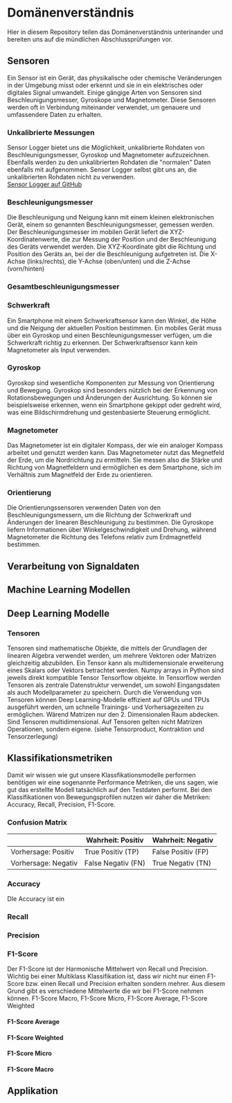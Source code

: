 # Domänenverständnis

Hier in diesem Repository teilen das Domänenverständnis unterinander und bereiten uns auf die mündlichen Abschlussprüfungen vor. 

## Sensoren
Ein Sensor ist ein Gerät, das physikalische oder chemische Veränderungen in der Umgebung misst oder erkennt und sie in ein elektrisches oder digitales Signal umwandelt. Einige gängige Arten von Sensoren sind Beschleunigungsmesser, Gyroskope und Magnetometer. Diese Sensoren werden oft in Verbindung miteinander verwendet, um genauere und umfassendere Daten zu erhalten.

### Unkalibrierte Messungen
Sensor Logger bietet uns die Möglichkeit, unkalibrierte Rohdaten von Beschleunigungsmesser, Gyroskop und Magnetometer aufzuzeichnen. Ebenfalls werden
zu den unkalibrierten Rohdaten die "normalen" Daten ebenfalls mit aufgenommen. Sensor Logger selbst gibt uns an, die unkalibrierten Rohdaten nicht zu verwenden.  
[Sensor Logger auf GitHub](https://github.com/tszheichoi/awesome-sensor-logger/)

### Beschleunigungsmesser
Die Beschleunigung und Neigung kann mit einem kleinen elektronischen Gerät, einem so genannten Beschleunigungsmesser, gemessen werden. Der Beschleunigungsmesser im mobilen Gerät liefert die XYZ-Koordinatenwerte, die zur Messung der Position und der Beschleunigung des Geräts verwendet werden. Die XYZ-Koordinate gibt die Richtung und Position des Geräts an, bei der die Beschleunigung aufgetreten ist. Die X-Achse (links/rechts), die Y-Achse (oben/unten) und die Z-Achse (vorn/hinten)

### Gesamtbeschleunigungsmesser


### Schwerkraft
Ein Smartphone mit einem Schwerkraftsensor kann den Winkel, die Höhe und die Neigung der aktuellen Position bestimmen. Ein mobiles Gerät muss über ein Gyroskop und einen Beschleunigungsmesser verfügen, um die Schwerkraft richtig zu erkennen. Der Schwerkraftsensor kann kein Magnetometer als Input verwenden.

### Gyroskop
Gyroskop sind wesentliche Komponenten zur Messung von Orientierung und Bewegung. Gyroskop sind besonders nützlich bei der Erkennung von Rotationsbewegungen und Änderungen der Ausrichtung. So können sie beispielsweise erkennen, wenn ein Smartphone gekippt oder gedreht wird, was eine Bildschirmdrehung und gestenbasierte Steuerung ermöglicht. 

### Magnetometer
Das Magnetometer ist ein digitaler Kompass, der wie ein analoger Kompass arbeitet und genutzt werden kann. Das Magnetometer nutzt das Megnetfeld  der Erde, um die Nordrichtung zu ermitteln. Sie messen also die Stärke und Richtung von Magnetfeldern und ermöglichen es dem Smartphone, sich im Verhältnis zum Magnetfeld der Erde zu orientieren.

### Orientierung
Die Orientierungssensoren verwenden Daten von den Beschleunigungsmessern, um die Richtung der Schwerkraft und Änderungen der linearen Beschleunigung zu bestimmen. Die Gyroskope liefern Informationen über Winkelgeschwindigkeit und Drehung, während Magnetometer die Richtung des Telefons relativ zum Erdmagnetfeld bestimmen.

## Verarbeitung von Signaldaten


## Machine Learning Modellen


## Deep Learning Modelle

### Tensoren

Tensoren sind mathematische Objekte, die mittels der Grundlagen der linearen Algebra verwendet werden, um mehrere Vektoren oder Matrizen gleichzeitig abzubilden. Ein Tensor kann als multidemensionale erweiterung eines Skalars oder Vektors betrachtet werden. Numpy arrays in Python sind jeweils direkt kompatible Tensor Tensorflow objekte. In Tensorflow werden Tensoren als zentrale Datenstruktur verwendet, um sowohl Eingangsdaten als auch Modellparameter zu speichern. Durch die Verwendung von Tensoren können Deep Learning-Modelle effizient auf GPUs und TPUs ausgeführt werden, um schnelle Trainings- und Vorhersagezeiten zu ermöglichen. Wärend Matrizen nur den 2. Dimensionalen Raum abdecken. Sind Tensoren multidimensional. Auf Tensoren gelten nicht Matrizen Operationen, sondern eigene. (siehe Tensorproduct, Kontraktion und Tensorzerlegung) 


## Klassifikationsmetriken

Damit wir wissen wie gut unsere Klassfikationsmodelle performen benötigen wir eine sogenannte Performance Metriken, die uns sagen, wie gut das erstellte Modell tatsächlich auf den Testdaten performt.
Bei den Klassifikationen von Bewegungsprofilen nutzen wir daher die Metriken: Accuracy, Recall, Precision, F1-Score. 

### Confusion Matrix

|                     | Wahrheit: Positiv   | Wahrheit: Negativ   |
|---------------------|---------------------|---------------------|
| Vorhersage: Positiv | True Positiv (TP)   | False Positiv (FP)  |
| Vorhersage: Negativ | False Negativ (FN)  | True Negativ (TN)   |




### Accuracy

DIe Accuracy ist ein

### Recall


### Precision


### F1-Score

Der F1-Score ist der Harmonische Mittelwert von Recall und Precision.  
Wichtig bei einer Multiklass Klassifikation ist, dass wir nicht nur einen F1-Score bzw. einen Recall und Precision erhalten sondern mehrer. Aus diesem Grund gibt es verschiedene Mittelwerte die wir bei F1-Score nehmen können. F1-Score Macro, F1-Score Micro, F1-Score Average, F1-Score Weighted

#### F1-Score Average



#### F1-Score Weighted

#### F1-Score Micro

#### F1-Score Macro



### 


## Applikation

